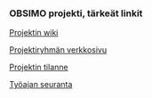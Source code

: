 ### OBSIMO projekti, tärkeät linkit

[Projektin wiki](https://gitlab.labranet.jamk.fi/TTOS0800-TTOS0900/esimerkki-projekti-v1/wikis/home)

[Projektiryhmän verkkosivu](http://prjteam-g.pages.labranet.jamk.fi/gg/)

[Projektin tilanne](https://gitlab.labranet.jamk.fi/PRJTEAM-G/gg/blob/master/current-project-status.md)

[Työajan seuranta](https://gitlab.labranet.jamk.fi/PRJTEAM-G/gg/wikis/tyoajan-seuranta)